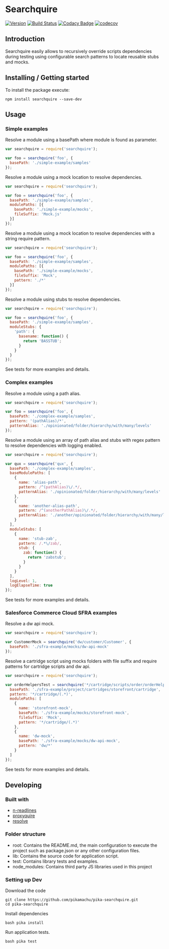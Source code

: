 # Searchquire

[![Version](https://img.shields.io/npm/v/searchquire.svg)](https://npmjs.org/package/searchquire)
[![Build Status](https://img.shields.io/travis/pikamachu/pika-searchquire/master.svg)](https://travis-ci.org/pikamachu/pika-searchquire)
[![Codacy Badge](https://api.codacy.com/project/badge/Grade/7a5d465f487e4f55a8e50e8201cc69b1)](https://www.codacy.com/project/antonio.marin.jimenez/pika-searchquire/dashboard?utm_source=github.com&amp;utm_medium=referral&amp;utm_content=pikamachu/pika-searchquire&amp;utm_campaign=Badge_Grade_Dashboard)
[![codecov](https://codecov.io/gh/pikamachu/pika-searchquire/branch/master/graph/badge.svg)](https://codecov.io/gh/pikamachu/pika-searchquire)

## Introduction

Searchquire easily allows to recursively override scripts dependencies during testing using configurable search patterns to locate reusable stubs and mocks.

## Installing / Getting started

To install the package execute:

```shell
npm install searchquire --save-dev
```

## Usage

### Simple examples

Resolve a module using a basePath where module is found as parameter.

```js
var searchquire = require('searchquire');

var foo = searchquire('foo', {
  basePath: './simple-example/samples'
});
```

Resolve a module using a mock location to resolve dependencies.

```js
var searchquire = require('searchquire');

var foo = searchquire('foo', {
  basePath: './simple-example/samples',
  modulePaths: [{
    basePath: './simple-example/mocks',
    fileSuffix: 'Mock.js'
  }]
});
```

Resolve a module using a mock location to resolve dependencies with a string require pattern.

```js
var searchquire = require('searchquire');

var foo = searchquire('foo', {
  basePath: './simple-example/samples',
  modulePaths: [{
    basePath: './simple-example/mocks',
    fileSuffix: 'Mock',
    pattern: './*'
  }]
});
```

Resolve a module using stubs to resolve dependencies.

```js
var searchquire = require('searchquire');

var foo = searchquire('foo', {
  basePath: './simple-example/samples',
  moduleStubs: {
    'path': {
      basename: function() {
        return 'BASSTUB';
      }
    }
  }
});
```

See tests for more examples and details.

### Complex examples

Resolve a module using a path alias.

```js
var searchquire = require('searchquire');

var foo = searchquire('foo', {
  basePath: './complex-example/samples',
  pattern: '(pathAlias)/*',
  patternAlias: './opinionated/folder/hierarchy/with/many/levels'
});
```

Resolve a module using an array of path alias and stubs with regex pattern to resolve dependencies with logging enabled.

```js
var searchquire = require('searchquire');

var qux = searchquire('qux', {
  basePath: './complex-example/samples',
  baseModulePaths: [
    {
      name: 'alias-path',
      pattern: /^(pathAlias)\/.*/,
      patternAlias: './opinionated/folder/hierarchy/with/many/levels'
    },
    {
      name: 'another-alias-path',
      pattern: /^(anotherPathAlias)\/.*/,
      patternAlias: './another/opinionated/folder/hierarchy/with/many/levels'
    }
  ],
  moduleStubs: [
    {
      name: 'stub-zab',
      pattern: /.*\/zab/,
      stub: {
        zab: function() {
          return 'zabstub';
        }
      }
    }
  ],
  logLevel: 1,
  logElapseTime: true
});
```

See tests for more examples and details.

### Salesforce Commerce Cloud SFRA examples

Resolve a dw api mock.

```js
var searchquire = require('searchquire');

var CustomerMock = searchquire('dw/customer/Customer', {
  basePath: './sfra-example/mocks/dw-api-mock'
});
```

Resolve a cartridge script using mocks folders with file suffix and require patterns for cartridge scripts and dw api.

```js
var searchquire = require('searchquire');

var orderHelpersTest = searchquire('*/cartridge/scripts/order/orderHelpers', {
  basePath: './sfra-example/project/cartridges/storefront/cartridge',
  pattern: '*/cartridge/(.*)',
  modulePaths: [
    {
      name: 'storefront-mock',
      basePath: './sfra-example/mocks/storefront-mock',
      fileSuffix: 'Mock',
      pattern: '*/cartridge/(.*)'
    },
    {
      name: 'dw-mock',
      basePath: './sfra-example/mocks/dw-api-mock',
      pattern: 'dw/*'
    }
  ]
});
```

See tests for more examples and details.

## Developing

### Built with

* [n-readlines](https://github.com/nacholibre/node-readlines)
* [proxyquire](https://github.com/thlorenz/proxyquire)
* [resolve](https://github.com/browserify/resolve)

### Folder structure

* root: Contains the README.md, the main configuration to execute the project such as package.json or any other configuration files.
* lib: Contains the source code for application script.
* test: Contains library tests and examples.
* node_modules: Contains third party JS libraries used in this project

### Setting up Dev

Download the code

```shell
git clone https://github.com/pikamachu/pika-searchquire.git
cd pika-searchquire
```

Install dependencies

```shell
bash pika install
```

Run application tests.

```shell
bash pika test
```
